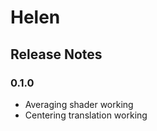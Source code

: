 Helen
=====

Release Notes
-------------

### 0.1.0

 * Averaging shader working
 * Centering translation working
